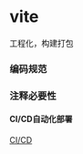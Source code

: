 # vite

工程化，构建打包

### 编码规范

### 注释必要性


#### CI/CD自动化部署

[CI/CD](https://juejin.cn/post/7145335762890784799)